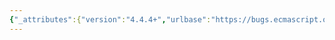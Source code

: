 ```yaml
---
{"_attributes":{"version":"4.4.4+","urlbase":"https://bugs.ecmascript.org/","maintainer":"dherman@mozilla.com"},"bug":{"bug_id":3288,"creation_ts":"2014-10-16 08:43:00 -0700","short_desc":"16.1 Forbidden Extensions: \"such that the any\", \"are will be\"","delta_ts":"2014-12-07 14:35:00 -0800","product":"Draft for 6th Edition","component":"editorial issue","version":"Rev 28: October 14, 2014 Draft","rep_platform":"All","op_sys":"All","bug_status":"RESOLVED","resolution":"FIXED","priority":"Normal","bug_severity":"normal","everconfirmed":true,"reporter":{"uid":"claude.pache","name":"Claude Pache"},"assigned_to":{"uid":"allen","name":"Allen Wirfs-Brock"},"long_desc":[{"commentid":10516,"comment_count":0,"who":{"uid":"claude.pache","name":"Claude Pache"},"bug_when":"2014-10-16 08:43:20 -0700","thetext":"Section 16.1 Forbidden Extensions, says:\n\n\"The RegExp pattern grammars in 21.2.1 and B.1.4 must not be extended such that the any of the source characters A-Z or a-z are will be recognized as an IdentifyEscape[U] when the U grammar parameter is present.\"\n\nThat sentence is somewhat ungrammatical... (and I would say: \"... so that any ... would be recognized ...\"; or, better: \"... extended to recognize any of the source characters A-Z or a-z as IdentifiyEscape[U] ...\")"},{"commentid":10800,"comment_count":1,"who":{"uid":"allen","name":"Allen Wirfs-Brock"},"bug_when":"2014-12-05 13:06:58 -0800","thetext":"fixed in rev29 editor's draft"},{"commentid":10847,"comment_count":2,"who":{"uid":"allen","name":"Allen Wirfs-Brock"},"bug_when":"2014-12-07 14:35:00 -0800","thetext":"fixed in rev29"}]}}
---
```

